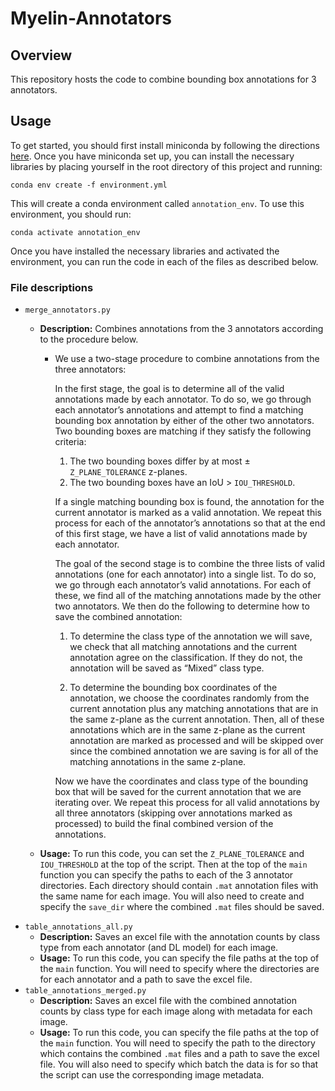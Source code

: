 # Myelin-Annotators

## Overview 
This repository hosts the code to combine bounding box annotations for 3 annotators. 

## Usage 

To get started, you should first install miniconda by following the directions [here](https://www.anaconda.com/docs/getting-started/miniconda/install). Once you have miniconda set up, you can  install the necessary libraries by placing yourself in the root directory of this project and running:
```
conda env create -f environment.yml
```

This will create a conda environment called `annotation_env`. To use this environment, you should run: 
```
conda activate annotation_env
```

Once you have installed the necessary libraries and activated the environment, you can run the code in each of the files as described below. 
 
### File descriptions
- `merge_annotators.py`
    - **Description:** Combines annotations from the 3 annotators according to the  procedure below. 
        - We use a two-stage procedure to combine annotations from the three annotators:

            In the first stage, the goal is to determine all of the valid annotations made by each annotator. To do so, we go through each annotator’s annotations and attempt to find a matching bounding box annotation by either of the other two annotators. Two bounding boxes are matching if they satisfy the following criteria: 

            1. The two bounding boxes differ by at most ± `Z_PLANE_TOLERANCE` z-planes. 
            2. The two bounding boxes have an IoU > `IOU_THRESHOLD`.

            If a single matching bounding box is found, the annotation for the current annotator is marked as a valid annotation. We repeat this process for each of the annotator’s annotations so that at the end of this first stage, we have a list of valid annotations made by each annotator. 

            The goal of the second stage is to combine the three lists of valid annotations (one for each annotator) into a single list. To do so, we go through each annotator’s valid annotations. For each of these, we find all of the matching annotations made by the other two annotators. We then do the following to determine how to save the combined annotation: 

            1. To determine the class type of the annotation we will save, we check that all matching annotations and the current annotation agree on the classification. If they do not, the annotation will be saved as “Mixed” class type. 

            2. To determine the bounding box coordinates of the annotation, we choose the coordinates randomly from the current annotation plus any matching annotations that are in the same z-plane as the current annotation. Then, all of these annotations which are in the same z-plane as the current annotation are marked as processed and will be skipped over since the combined annotation we are saving is for all of the matching annotations in the same z-plane.

            Now we have the coordinates and class type of the bounding box that will be saved for the current annotation that we are iterating over. We repeat this process for all valid annotations by all three annotators (skipping over annotations marked as processed) to build the final combined version of the annotations. 
   
    - **Usage:** To run this code, you can set the `Z_PLANE_TOLERANCE` and `IOU_THRESHOLD` at the top of the script. Then at the top of the `main` function you can specify the paths to each of the 3 annotator directories. Each directory should contain `.mat` annotation files with the same name for each image. You will also need to create and specify the `save_dir` where the combined `.mat` files should be saved. 
- `table_annotations_all.py`
    - **Description:** Saves an excel file with the annotation counts by class type from each annotator (and DL model) for each image. 
    - **Usage:** To run this code, you can specify the file paths at the top of the `main` function. You will need to specify where the directories are for each annotator and a path to save the excel file. 
- `table_annotations_merged.py`
    - **Description:** Saves an excel file with the combined annotation counts by class type for each image along with metadata for each image. 
    - **Usage:** To run this code, you can specify the file paths at the top of the `main` function. You will need to specify the path to the directory which contains the combined `.mat` files and a path to save the excel file. You will also need to specify which batch the data is for so that the script can use the corresponding image metadata. 


